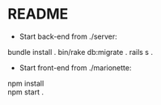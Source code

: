 # README

* Start back-end from ./server:

bundle install . 
bin/rake db:migrate . 
rails s . 

* Start front-end from ./marionette:

npm install    
npm start . 
